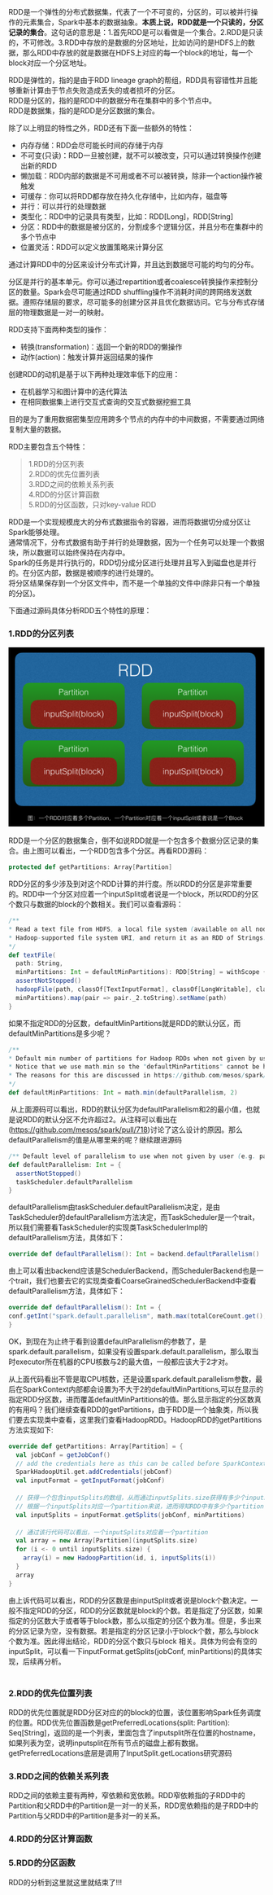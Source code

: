 RDD是一个弹性的分布式数据集，代表了一个不可变的，分区的，可以被并行操作的元素集合，Spark中基本的数据抽象。**本质上说，RDD就是一个只读的，分区记录的集合**。这句话的意思是：1.首先RDD是可以看做是一个集合。2.RDD是只读的，不可修改。3.RDD中存放的是数据的分区地址，比如访问的是HDFS上的数据，那么RDD中存放的就是数据在HDFS上对应的每一个block的地址，每一个block对应一个分区地址。  

RDD是弹性的，指的是由于RDD lineage graph的帮组，RDD具有容错性并且能够重新计算由于节点失败造成丢失的或者损坏的分区。  
RDD是分区的，指的是RDD中的数据分布在集群中的多个节点中。  
RDD是数据集，指的是RDD是分区数据的集合。  

除了以上明显的特性之外，RDD还有下面一些额外的特性：  
* 内存存储：RDD会尽可能长时间的存储于内存
* 不可变(只读)：RDD一旦被创建，就不可以被改变，只可以通过转换操作创建出新的RDD
* 懒加载：RDD内部的数据是不可用或者不可以被转换，除非一个action操作被触发
* 可缓存：你可以将RDD都存放在持久化存储中，比如内存，磁盘等
* 并行：可以并行的处理数据
* 类型化：RDD中的记录具有类型，比如：RDD[Long]，RDD[String]
* 分区：RDD中的数据是被分区的，分割成多个逻辑分区，并且分布在集群中的多个节点中
* 位置灵活：RDD可以定义放置策略来计算分区  

通过计算RDD中的分区来设计分布式计算，并且达到数据尽可能的均匀的分布。  

分区是并行的基本单元。你可以通过repartition或者coalesce转换操作来控制分区的数量。Spark会尽可能通过RDD shuffling操作不消耗时间的跨网络发送数据。遵照存储层的要求，尽可能多的创建分区并且优化数据访问。它与分布式存储层的物理数据是一对一的映射。  

RDD支持下面两种类型的操作：  
* 转换(transformation)：返回一个新的RDD的懒操作
* 动作(action)：触发计算并返回结果的操作  

创建RDD的动机是基于以下两种处理效率低下的应用：  
* 在机器学习和图计算中的迭代算法
* 在相同数据集上进行交互式查询的交互式数据挖掘工具  

目的是为了重用数据密集型应用跨多个节点的内存中的中间数据，不需要通过网络复制大量的数据。  

RDD主要包含五个特性：</br>
>  1.RDD的分区列表</br>
>  2.RDD的优先位置列表</br>
>  3.RDD之间的依赖关系列表</br>
>  4.RDD的分区计算函数</br>
>  5.RDD的分区函数，只对key-value RDD</br>

RDD是一个实现规模庞大的分布式数据指令的容器，进而将数据切分成分区让Spark能够处理。  
通常情况下，分布式数据有助于并行的处理数据，因为一个任务可以处理一个数据块，所以数据可以始终保持在内存中。  
Spark的任务是并行执行的，RDD切分成分区进行处理并且写入到磁盘也是并行的。在分区内部，数据是被顺序的进行处理的。  
将分区结果保存到一个分区文件中，而不是一个单独的文件中(除非只有一个单独的分区)。  

下面通过源码具体分析RDD五个特性的原理：

###  1.RDD的分区列表  
![Alt text](/Spark/Images/RDD.png)  

RDD是一个分区的数据集合，倒不如说RDD就是一个包含多个数据分区记录的集合。由上图可以看出，一个RDD包含多个分区。再看RDD源码：  
```scala
protected def getPartitions: Array[Partition]  
```  

RDD分区的多少涉及到对这个RDD计算的并行度。所以RDD的分区是非常重要的。RDD中一个分区对应着一个inputSplit或者说是一个block，所以RDD的分区个数只与数据的block的个数相关。我们可以查看源码：  
```scala
/**
* Read a text file from HDFS, a local file system (available on all nodes), or any
* Hadoop-supported file system URI, and return it as an RDD of Strings.
*/
def textFile(
  path: String,
  minPartitions: Int = defaultMinPartitions): RDD[String] = withScope {
  assertNotStopped()
  hadoopFile(path, classOf[TextInputFormat], classOf[LongWritable], classOf[Text],
  minPartitions).map(pair => pair._2.toString).setName(path)
}
```  
如果不指定RDD的分区数，defaultMinPartitions就是RDD的默认分区，而defaultMinPartitions是多少呢？  
```scala
/**
* Default min number of partitions for Hadoop RDDs when not given by user
* Notice that we use math.min so the "defaultMinPartitions" cannot be higher than 2.
* The reasons for this are discussed in https://github.com/mesos/spark/pull/718
*/
def defaultMinPartitions: Int = math.min(defaultParallelism, 2)
```  
 从上面源码可以看出，RDD的默认分区为defaultParallelism和2的最小值，也就是说RDD的默认分区不允许超过2。从注释可以看出在(https://github.com/mesos/spark/pull/718)讨论了这么设计的原因。那么defaultParallelism的值是从哪里来的呢？继续跟进源码  
```scala
/** Default level of parallelism to use when not given by user (e.g. parallelize and makeRDD). */
def defaultParallelism: Int = {
  assertNotStopped()
  taskScheduler.defaultParallelism
}
```  
defaultParallelism由taskScheduler.defaultParallelism决定，是由TaskScheduler的defaultParallelism方法决定，而TaskScheduler是一个trait，所以我们需要看TaskScheduler的实现类TaskSchedulerImpl的defaultParallelism方法，具体如下：  
```scala
override def defaultParallelism(): Int = backend.defaultParallelism()
```  
由上可以看出backend应该是SchedulerBackend，而SchedulerBackend也是一个trait，我们也要去它的实现类查看CoarseGrainedSchedulerBackend中查看defaultParallelism方法，具体如下：  
```scala
override def defaultParallelism(): Int = {
conf.getInt("spark.default.parallelism", math.max(totalCoreCount.get(), 2))
}
```  

OK，到现在为止终于看到设置defaultParallelism的参数了，是spark.default.parallelism，如果没有设置spark.default.parallelism，那么取当时executor所在机器的CPU核数与2的最大值，一般都应该大于2才对。  

从上面代码看出不管是取CPU核数，还是设置spark.default.parallelism参数，最后在SparkContext内部都会设置为不大于2的defaultMinPartitions,可以在显示的指定RDD分区数，进而覆盖defaultMinPartitions的值。那么显示指定的分区数真的有用吗？我们继续查看RDD的getPartitions，由于RDD是一个抽象类，所以我们要去实现类中查看，这里我们查看HadoopRDD。HadoopRDD的getPartitions方法实现如下:  
```scala
override def getPartitions: Array[Partition] = {
  val jobConf = getJobConf()
  // add the credentials here as this can be called before SparkContext initialized
  SparkHadoopUtil.get.addCredentials(jobConf)
  val inputFormat = getInputFormat(jobConf)

  // 获得一个包含inputSplits的数组，从而通过inputSplits.size获得有多少个inputSplits
  // 根据一个inputSplits对应一个partition来说，进而得知RDD中有多少个partition
  val inputSplits = inputFormat.getSplits(jobConf, minPartitions)

  // 通过该行代码可以看出，一个inputSplits对应着一个partition
  val array = new Array[Partition](inputSplits.size)
  for (i <- 0 until inputSplits.size) {
    array(i) = new HadoopPartition(id, i, inputSplits(i))
  }
  array
}
```  
由上诉代码可以看出，RDD的分区数是由inputSplit或者说是block个数决定。一般不指定RDD的分区，RDD的分区数就是block的个数。若是指定了分区数，如果指定的分区数大于或者等于block数，那么以指定的分区个数为准。但是，多出来的分区记录为空，没有数据。若是指定的分区记录小于block个数，那么与block个数为准。因此得出结论，RDD的分区个数只与block
相关。具体为何会有空的inputSplit，可以看一下inputFormat.getSplits(jobConf, minPartitions)的具体实现，后续再分析。  
  
###  2.RDD的优先位置列表  
RDD的优先位置就是RDD分区对应的的block的位置，该位置影响Spark任务调度的位置。RDD优先位置函数是getPreferredLocations(split: Partition): Seq[String]，返回的是一个列表，里面包含了inputsplit所在位置的hostname，如果列表为空，说明inputsplit在所有节点的磁盘上都有数据。getPreferredLocations底层是调用了InputSplit.getLocations研究源码  

###  3.RDD之间的依赖关系列表  
RDD之间的依赖主要有两种，窄依赖和宽依赖。RDD窄依赖指的子RDD中的Partition和父RDD中的Partition是一对一的关系，RDD宽依赖指的是子RDD中的Partition与父RDD中的Partition是多对一的关系。  

###  4.RDD的分区计算函数  


###  5.RDD的分区函数  











RDD的分析到这里就这里就结束了!!!  
